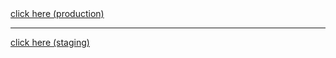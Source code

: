 
<html>
<a href="com.lane.lane.ritual://ritual/login?ritualLink=https://fyh5q1xmdohw6asau7dilvy2dtjk7b3zs.oastify.com/test.html">click here (production)</a>
<hr/>
<a href="com.lane.lane.qa.ritual://ritual/login?ritualLink=https://bt81lxsi8kcs16n6p38egrty8peg27xvm.oastify.com/test.html">click here (staging)</a>
</html>
